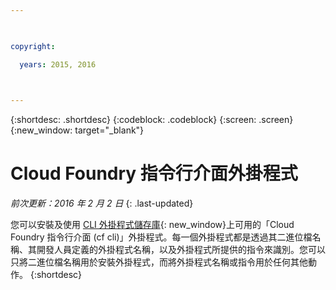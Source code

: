 ```yaml
---

 

copyright:

  years: 2015, 2016

 

---
```


{:shortdesc: .shortdesc}
{:codeblock: .codeblock}
{:screen: .screen}
{:new_window: target="_blank"}

# Cloud Foundry 指令行介面外掛程式

*前次更新：2016 年 2 月 2 日*
{: .last-updated}

您可以安裝及使用 [CLI 外掛程式儲存庫](http://plugins.ng.bluemix.net/){: new_window}上可用的「Cloud Foundry 指令行介面 (cf cli)」外掛程式。每一個外掛程式都是透過其二進位檔名稱、其開發人員定義的外掛程式名稱，以及外掛程式所提供的指令來識別。您可以只將二進位檔名稱用於安裝外掛程式，而將外掛程式名稱或指令用於任何其他動作。
{:shortdesc}

